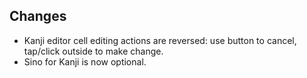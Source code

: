 ## Changes

- Kanji editor cell editing actions are reversed: use button to cancel, tap/click outside to make change.
- Sino for Kanji is now optional.
